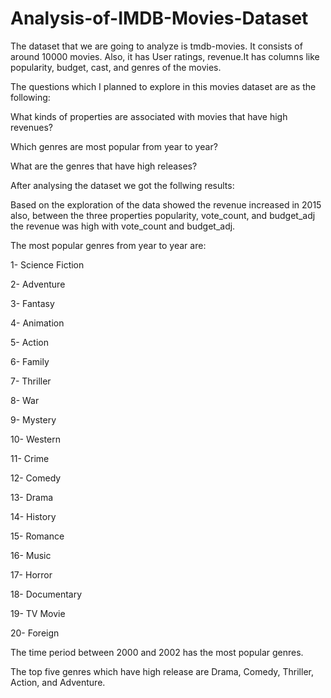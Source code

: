 # Analysis-of-IMDB-Movies-Dataset

The dataset that we are going to analyze is tmdb-movies. It consists of around 10000 movies. Also, it has User ratings, revenue.It has columns like popularity, budget, cast, and genres of the movies.

The questions which I planned to explore in this movies dataset are as the following: 

What kinds of properties are associated with movies that have high revenues? 

Which genres are most popular from year to year?

What are the genres that have high releases?

After analysing the dataset we got the follwing results:

Based on the exploration of the data showed the revenue increased in 2015 also, between the three properties popularity, vote_count, and budget_adj the revenue was high with vote_count and budget_adj.

The most popular genres from year to year are:

1- Science Fiction

2- Adventure 

3- Fantasy

4- Animation 

5- Action

6- Family

7- Thriller 

8- War

9- Mystery

10- Western 

11- Crime

12- Comedy

13- Drama

14- History 

15- Romance 

16- Music

17- Horror

18- Documentary

19- TV Movie

20- Foreign

The time period between 2000 and 2002 has the most popular genres.

The top five genres which have high release are Drama, Comedy, Thriller, Action, and Adventure.
